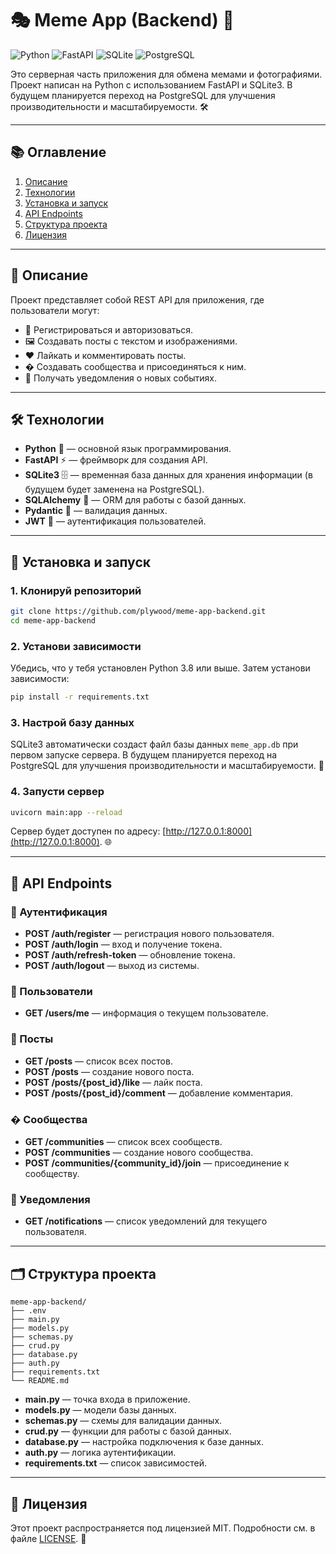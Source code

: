 
# 🎭 Meme App (Backend) 🚀

![Python](https://img.shields.io/badge/Python-3776AB?style=for-the-badge&logo=python&logoColor=white)
![FastAPI](https://img.shields.io/badge/FastAPI-009688?style=for-the-badge&logo=fastapi&logoColor=white)
![SQLite](https://img.shields.io/badge/SQLite-07405E?style=for-the-badge&logo=sqlite&logoColor=white)
![PostgreSQL](https://img.shields.io/badge/PostgreSQL-316192?style=for-the-badge&logo=postgresql&logoColor=white)

Это серверная часть приложения для обмена мемами и фотографиями. Проект написан на Python с использованием FastAPI и SQLite3. В будущем планируется переход на PostgreSQL для улучшения производительности и масштабируемости. 🛠️

---

## 📚 Оглавление

1. [Описание](#-описание)
2. [Технологии](#-технологии)
3. [Установка и запуск](#-установка-и-запуск)
4. [API Endpoints](#-api-endpoints)
5. [Структура проекта](#-структура-проекта)
6. [Лицензия](#-лицензия)

---

## 📝 Описание

Проект представляет собой REST API для приложения, где пользователи могут:
- 📝 Регистрироваться и авторизоваться.
- 🖼️ Создавать посты с текстом и изображениями.
- ❤️ Лайкать и комментировать посты.
- � Создавать сообщества и присоединяться к ним.
- 🔔 Получать уведомления о новых событиях.

---

## 🛠️ Технологии

- **Python** 🐍 — основной язык программирования.
- **FastAPI** ⚡ — фреймворк для создания API.
- **SQLite3** 🗄️ — временная база данных для хранения информации (в будущем будет заменена на PostgreSQL).
- **SQLAlchemy** 🔧 — ORM для работы с базой данных.
- **Pydantic** 📄 — валидация данных.
- **JWT** 🔐 — аутентификация пользователей.

---

## 🚀 Установка и запуск

### 1. Клонируй репозиторий

```bash
git clone https://github.com/plywood/meme-app-backend.git
cd meme-app-backend
```

### 2. Установи зависимости

Убедись, что у тебя установлен Python 3.8 или выше. Затем установи зависимости:

```bash
pip install -r requirements.txt
```

### 3. Настрой базу данных

SQLite3 автоматически создаст файл базы данных `meme_app.db` при первом запуске сервера. В будущем планируется переход на PostgreSQL для улучшения производительности и масштабируемости. 🚀

### 4. Запусти сервер

```bash
uvicorn main:app --reload
```

Сервер будет доступен по адресу: [http://127.0.0.1:8000](http://127.0.0.1:8000). 🌐

---

## 📡 API Endpoints

### 🔐 Аутентификация

- **POST /auth/register** — регистрация нового пользователя.
- **POST /auth/login** — вход и получение токена.
- **POST /auth/refresh-token** — обновление токена.
- **POST /auth/logout** — выход из системы.

### 👤 Пользователи

- **GET /users/me** — информация о текущем пользователе.

### 📄 Посты

- **GET /posts** — список всех постов.
- **POST /posts** — создание нового поста.
- **POST /posts/{post_id}/like** — лайк поста.
- **POST /posts/{post_id}/comment** — добавление комментария.

### � Сообщества

- **GET /communities** — список всех сообществ.
- **POST /communities** — создание нового сообщества.
- **POST /communities/{community_id}/join** — присоединение к сообществу.

### 🔔 Уведомления

- **GET /notifications** — список уведомлений для текущего пользователя.

---

## 🗂️ Структура проекта

```
meme-app-backend/
├── .env
├── main.py
├── models.py
├── schemas.py
├── crud.py
├── database.py
├── auth.py
├── requirements.txt
└── README.md
```

- **main.py** — точка входа в приложение.
- **models.py** — модели базы данных.
- **schemas.py** — схемы для валидации данных.
- **crud.py** — функции для работы с базой данных.
- **database.py** — настройка подключения к базе данных.
- **auth.py** — логика аутентификации.
- **requirements.txt** — список зависимостей.

---

## 📜 Лицензия

Этот проект распространяется под лицензией MIT. Подробности см. в файле [LICENSE](LICENSE). 📄